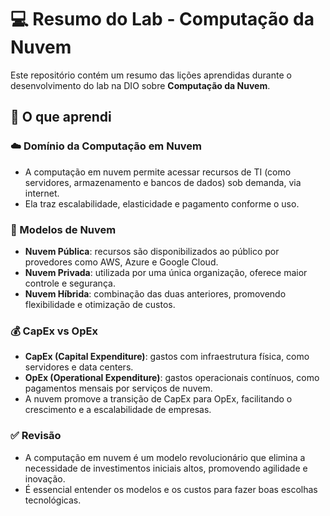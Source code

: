 # 💻 Resumo do Lab - Computação da Nuvem

Este repositório contém um resumo das lições aprendidas durante o desenvolvimento do lab na DIO sobre **Computação da Nuvem**.

## 🧠 O que aprendi

### ☁️ Domínio da Computação em Nuvem
- A computação em nuvem permite acessar recursos de TI (como servidores, armazenamento e bancos de dados) sob demanda, via internet.
- Ela traz escalabilidade, elasticidade e pagamento conforme o uso.

### 🔄 Modelos de Nuvem
- **Nuvem Pública**: recursos são disponibilizados ao público por provedores como AWS, Azure e Google Cloud.
- **Nuvem Privada**: utilizada por uma única organização, oferece maior controle e segurança.
- **Nuvem Híbrida**: combinação das duas anteriores, promovendo flexibilidade e otimização de custos.

### 💰 CapEx vs OpEx
- **CapEx (Capital Expenditure)**: gastos com infraestrutura física, como servidores e data centers.
- **OpEx (Operational Expenditure)**: gastos operacionais contínuos, como pagamentos mensais por serviços de nuvem.
- A nuvem promove a transição de CapEx para OpEx, facilitando o crescimento e a escalabilidade de empresas.

### ✅ Revisão
- A computação em nuvem é um modelo revolucionário que elimina a necessidade de investimentos iniciais altos, promovendo agilidade e inovação.
- É essencial entender os modelos e os custos para fazer boas escolhas tecnológicas.


